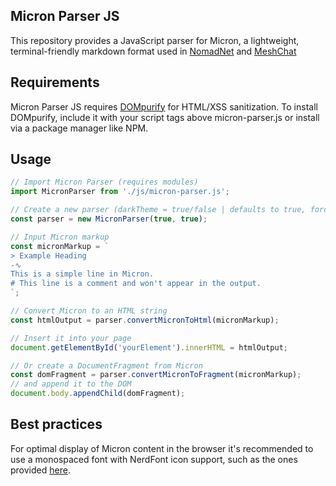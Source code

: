 Micron Parser JS
-
This repository provides a JavaScript parser for Micron, a lightweight, terminal-friendly markdown format used
in  [NomadNet](https://github.com/markqvist/NomadNet) and [MeshChat](https://github.com/liamcottle/reticulum-meshchat)

## Requirements

Micron Parser JS requires [DOMpurify](https://github.com/cure53/DOMPurify) for HTML/XSS sanitization. To install DOMpurify, include it with your script tags above micron-parser.js or install via a package manager like NPM.


## Usage

```js
// Import Micron Parser (requires modules)
import MicronParser from './js/micron-parser.js';

// Create a new parser (darkTheme = true/false | defaults to true, forceMonospace = true/false | defaults to true)
const parser = new MicronParser(true, true);

// Input Micron markup
const micronMarkup = `
> Example Heading
-∿
This is a simple line in Micron.
# This line is a comment and won't appear in the output.
`;

// Convert Micron to an HTML string
const htmlOutput = parser.convertMicronToHtml(micronMarkup);

// Insert it into your page
document.getElementById('yourElement').innerHTML = htmlOutput;

// Or create a DocumentFragment from Micron
const domFragment = parser.convertMicronToFragment(micronMarkup);
// and append it to the DOM
document.body.appendChild(domFragment);
```

## Best practices

For optimal display of Micron content in the browser it's recommended to use a monospaced font with NerdFont icon support, such as the ones provided [here](https://www.nerdfonts.com/font-downloads).  


